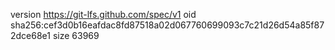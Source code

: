 version https://git-lfs.github.com/spec/v1
oid sha256:cef3d0b16eafdac8fd87518a02d067760699093c7c21d26d54a85f872dce68e1
size 63969
